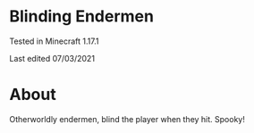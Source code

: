 # Blinding Endermen

Tested in Minecraft 1.17.1

Last edited 07/03/2021

# About

Otherworldly endermen, blind the player when they hit.  Spooky!
